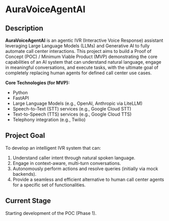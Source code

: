 # AuraVoiceAgentAI

## Description

**AuraVoiceAgentAI** is an agentic IVR (Interactive Voice Response) assistant leveraging Large Language Models (LLMs) and Generative AI to fully automate call center interactions. This project aims to build a Proof of Concept (POC) / Minimum Viable Product (MVP) demonstrating the core capabilities of an AI system that can understand natural language, engage in meaningful conversations, and execute tasks, with the ultimate goal of completely replacing human agents for defined call center use cases.

**Core Technologies (for MVP):**
* Python
* FastAPI
* Large Language Models (e.g., OpenAI, Anthropic via LiteLLM)
* Speech-to-Text (STT) services (e.g., Google Cloud STT)
* Text-to-Speech (TTS) services (e.g., Google Cloud TTS)
* Telephony integration (e.g., Twilio)

## Project Goal

To develop an intelligent IVR system that can:
1.  Understand caller intent through natural spoken language.
2.  Engage in context-aware, multi-turn conversations.
3.  Autonomously perform actions and resolve queries (initially via mock backends).
4.  Provide a seamless and efficient alternative to human call center agents for a specific set of functionalities.

## Current Stage
Starting development of the POC (Phase 1).
